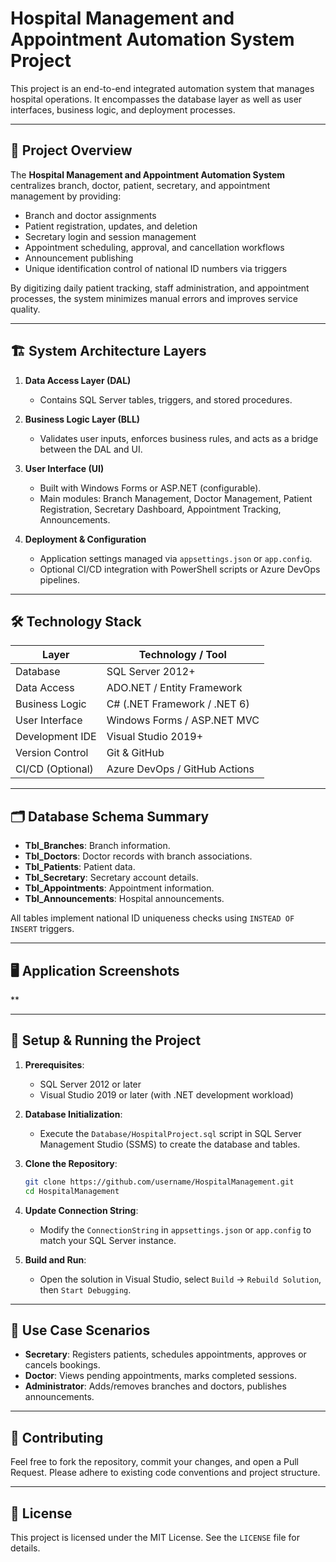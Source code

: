 # Hospital Management and Appointment Automation System Project

This project is an end-to-end integrated automation system that manages hospital operations. It encompasses the database layer as well as user interfaces, business logic, and deployment processes.

---

## 📌 Project Overview

The **Hospital Management and Appointment Automation System** centralizes branch, doctor, patient, secretary, and appointment management by providing:

- Branch and doctor assignments
- Patient registration, updates, and deletion
- Secretary login and session management
- Appointment scheduling, approval, and cancellation workflows
- Announcement publishing
- Unique identification control of national ID numbers via triggers

By digitizing daily patient tracking, staff administration, and appointment processes, the system minimizes manual errors and improves service quality.

---

## 🏗 System Architecture Layers

1. **Data Access Layer (DAL)**
   - Contains SQL Server tables, triggers, and stored procedures.

2. **Business Logic Layer (BLL)**
   - Validates user inputs, enforces business rules, and acts as a bridge between the DAL and UI.

3. **User Interface (UI)**
   - Built with Windows Forms or ASP.NET (configurable).
   - Main modules: Branch Management, Doctor Management, Patient Registration, Secretary Dashboard, Appointment Tracking, Announcements.

4. **Deployment & Configuration**
   - Application settings managed via `appsettings.json` or `app.config`.
   - Optional CI/CD integration with PowerShell scripts or Azure DevOps pipelines.

---

## 🛠 Technology Stack

| Layer                  | Technology / Tool              |
|------------------------|--------------------------------|
| Database               | SQL Server 2012+               |
| Data Access            | ADO.NET / Entity Framework     |
| Business Logic         | C# (.NET Framework / .NET 6)   |
| User Interface         | Windows Forms / ASP.NET MVC    |
| Development IDE        | Visual Studio 2019+            |
| Version Control        | Git & GitHub                   |
| CI/CD (Optional)       | Azure DevOps / GitHub Actions  |

---

## 🗂 Database Schema Summary

- **Tbl_Branches**: Branch information.
- **Tbl_Doctors**: Doctor records with branch associations.
- **Tbl_Patients**: Patient data.
- **Tbl_Secretary**: Secretary account details.
- **Tbl_Appointments**: Appointment information.
- **Tbl_Announcements**: Hospital announcements.

All tables implement national ID uniqueness checks using `INSTEAD OF INSERT` triggers.

---

## 🖥 Application Screenshots

**

---

## 🚀 Setup & Running the Project

1. **Prerequisites**:
   - SQL Server 2012 or later
   - Visual Studio 2019 or later (with .NET development workload)

2. **Database Initialization**:
   - Execute the `Database/HospitalProject.sql` script in SQL Server Management Studio (SSMS) to create the database and tables.

3. **Clone the Repository**:
   ```bash
   git clone https://github.com/username/HospitalManagement.git
   cd HospitalManagement
   ```

4. **Update Connection String**:
   - Modify the `ConnectionString` in `appsettings.json` or `app.config` to match your SQL Server instance.

5. **Build and Run**:
   - Open the solution in Visual Studio, select `Build` → `Rebuild Solution`, then `Start Debugging`.

---

## 🎯 Use Case Scenarios

- **Secretary**: Registers patients, schedules appointments, approves or cancels bookings.
- **Doctor**: Views pending appointments, marks completed sessions.
- **Administrator**: Adds/removes branches and doctors, publishes announcements.

---

## 🤝 Contributing

Feel free to fork the repository, commit your changes, and open a Pull Request. Please adhere to existing code conventions and project structure.

---

## 📄 License

This project is licensed under the MIT License. See the `LICENSE` file for details.
